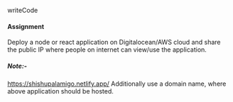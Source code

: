 writeCode

#### Assignment

Deploy a node or react application on Digitalocean/AWS cloud and share the public IP where people on internet can view/use the application.

##### Note:-
https://shishupalamigo.netlify.app/
Additionally use a domain name, where above application should be hosted.
